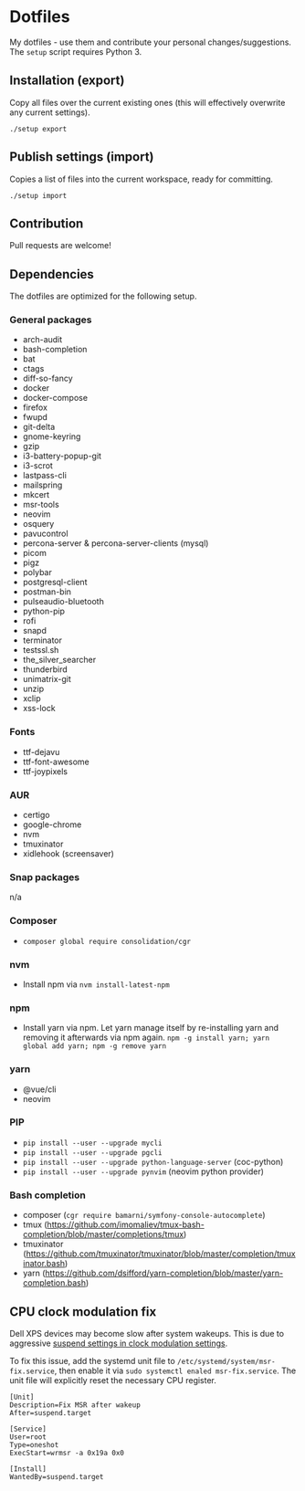 # Dotfiles

My dotfiles - use them and contribute your personal changes/suggestions.
The `setup` script requires Python 3.


## Installation (export)

Copy all files over the current existing ones (this will effectively overwrite
any current settings).

```
./setup export
```


## Publish settings (import)

Copies a list of files into the current workspace, ready for committing.

```
./setup import
```


## Contribution

Pull requests are welcome!


## Dependencies

The dotfiles are optimized for the following setup.


### General packages

- arch-audit
- bash-completion
- bat
- ctags
- diff-so-fancy
- docker
- docker-compose
- firefox
- fwupd
- git-delta
- gnome-keyring
- gzip
- i3-battery-popup-git
- i3-scrot
- lastpass-cli
- mailspring
- mkcert
- msr-tools
- neovim
- osquery
- pavucontrol
- percona-server & percona-server-clients (mysql)
- picom
- pigz
- polybar
- postgresql-client
- postman-bin
- pulseaudio-bluetooth
- python-pip
- rofi
- snapd
- terminator
- testssl.sh
- the_silver_searcher
- thunderbird
- unimatrix-git
- unzip
- xclip
- xss-lock


### Fonts

- ttf-dejavu
- ttf-font-awesome
- ttf-joypixels


### AUR

- certigo
- google-chrome
- nvm
- tmuxinator
- xidlehook (screensaver)


### Snap packages

n/a


### Composer

- `composer global require consolidation/cgr`


### nvm

- Install npm via `nvm install-latest-npm`


### npm

- Install yarn via npm. Let yarn manage itself by re-installing yarn and
  removing it afterwards via npm again.
  `npm -g install yarn; yarn global add yarn; npm -g remove yarn`


### yarn

- @vue/cli
- neovim


### PIP

- `pip install --user --upgrade mycli`
- `pip install --user --upgrade pgcli`
- `pip install --user --upgrade python-language-server` (coc-python)
- `pip install --user --upgrade pynvim` (neovim python provider)


### Bash completion

- composer (`cgr require bamarni/symfony-console-autocomplete`)
- tmux (https://github.com/imomaliev/tmux-bash-completion/blob/master/completions/tmux)
- tmuxinator (https://github.com/tmuxinator/tmuxinator/blob/master/completion/tmuxinator.bash)
- yarn (https://github.com/dsifford/yarn-completion/blob/master/yarn-completion.bash)


## CPU clock modulation fix

Dell XPS devices may become slow after system wakeups. This is due to aggressive
[suspend settings in clock modulation
settings](https://wiki.archlinux.org/title/Dell_XPS_13_2-in-1_(7390)#Sleep/Suspend_causes_slow_system).

To fix this issue, add the systemd unit file to
`/etc/systemd/system/msr-fix.service`, then enable it via
`sudo systemctl enaled msr-fix.service`. The unit file will explicitly reset the
necessary CPU register.

```
[Unit]
Description=Fix MSR after wakeup
After=suspend.target

[Service]
User=root
Type=oneshot
ExecStart=wrmsr -a 0x19a 0x0

[Install]
WantedBy=suspend.target
```
